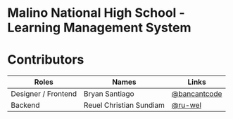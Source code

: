 # Malino National High School - Learning Management System

# Contributors
| Roles | Names |Links |
|-|-|-|
| Designer / Frontend | Bryan Santiago | [@bancantcode](https://github.com/Bancantcode) |
| Backend | Reuel Christian Sundiam | [@ru-wel](https://github.com/ru-wel) |
